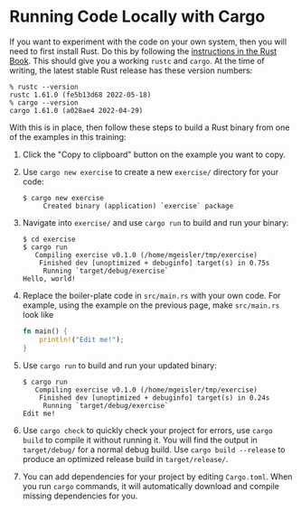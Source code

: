 # Running Code Locally with Cargo

If you want to experiment with the code on your own system, then you will need
to first install Rust. Do this by following the [instructions in the Rust
Book][1]. This should give you a working `rustc` and `cargo`. At the time of
writing, the latest stable Rust release has these version numbers:

```shell
% rustc --version
rustc 1.61.0 (fe5b13d68 2022-05-18)
% cargo --version
cargo 1.61.0 (a028ae4 2022-04-29)
```

With this is in place, then follow these steps to build a Rust binary from one
of the examples in this training:

1. Click the "Copy to clipboard" button on the example you want to copy.

2. Use `cargo new exercise` to create a new `exercise/` directory for your code:

    ```shell
    $ cargo new exercise
         Created binary (application) `exercise` package
    ```

3. Navigate into `exercise/` and use `cargo run` to build and run your binary:

    ```shell
    $ cd exercise
    $ cargo run
       Compiling exercise v0.1.0 (/home/mgeisler/tmp/exercise)
        Finished dev [unoptimized + debuginfo] target(s) in 0.75s
         Running `target/debug/exercise`
    Hello, world!
    ```

4. Replace the boiler-plate code in `src/main.rs` with your own code. For
   example, using the example on the previous page, make `src/main.rs` look like

    ```rust
    fn main() {
        println!("Edit me!");
    }
    ```

5. Use `cargo run` to build and run your updated binary:

    ```shell
    $ cargo run
       Compiling exercise v0.1.0 (/home/mgeisler/tmp/exercise)
        Finished dev [unoptimized + debuginfo] target(s) in 0.24s
         Running `target/debug/exercise`
    Edit me!
    ```

6. Use `cargo check` to quickly check your project for errors, use `cargo build`
   to compile it without running it. You will find the output in `target/debug/`
   for a normal debug build. Use `cargo build --release` to produce an optimized
   release build in `target/release/`.

7. You can add dependencies for your project by editing `Cargo.toml`. When you
   run `cargo` commands, it will automatically download and compile missing
   dependencies for you.

[1]: https://doc.rust-lang.org/book/ch01-01-installation.html
